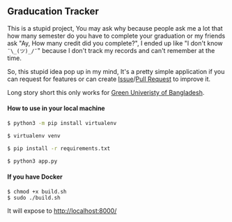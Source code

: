 ## Graducation Tracker

This is a stupid project, You may ask why because people ask me a lot that how many semester do you have to complete your graduation or my friends ask "Ay, How many credit did you complete?", I ended up like "I don't know `¯\_(ツ)_/¯`" because I don't track my records and can't remember at the time.

So, this stupid idea pop up in my mind, It's a pretty simple application if you can request for features or can create [Issue](https://github.com/rudSarkar/graducation_tracker/issues)/[Pull Request](https://github.com/rudSarkar/graducation_tracker/pulls) to improve it.


Long story short this only works for [Green Univeristy of Bangladesh](https://green.edu.bd/).

#### How to use in your local machine

```bash
$ python3 -m pip install virtualenv

$ virtualenv venv

$ pip install -r requirements.txt

$ python3 app.py
```

#### If you have Docker

```
$ chmod +x build.sh
$ sudo ./build.sh
```

It will expose to [http://localhost:8000/](http://localhost:8000/)